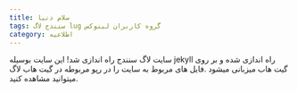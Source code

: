 ```yaml
---
title: سلام دنیا 
tags: سنندج لاگ lug گروه کاربران لینوکس
category: اطلاعیه
---
```


سایت لاگ سنندج راه اندازی شد!
این سایت بوسیله jekyll راه اندازی شده و بر روی گیت هاب میزبانی میشود .فایل های مربوط به سایت را در رپو مربوطه در گیت هاب لاگ میتوانید مشاهده کنید.
